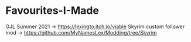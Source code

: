 # Favourites-I-Made
GJL Summer 2021 -> https://lexingto.itch.io/viable
Skyrim custom follower mod -> https://github.com/MyNamesLex/Modding/tree/Skyrim
